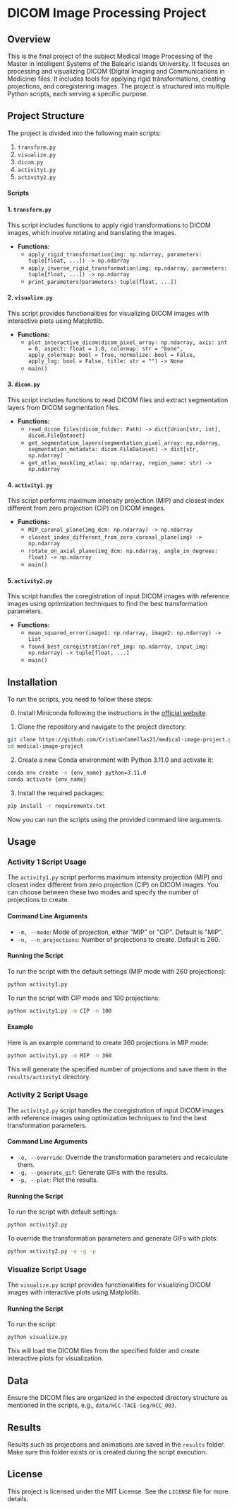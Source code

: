 # DICOM Image Processing Project

## Overview

This is the final project of the subject Medical Image Processing of the Master in Intelligent Systems of the Balearic Islands University. It focuses on processing and visualizing DICOM (Digital Imaging and Communications in Medicine) files. It includes tools for applying rigid transformations, creating projections, and coregistering images. The project is structured into multiple Python scripts, each serving a specific purpose.

## Project Structure

The project is divided into the following main scripts:

1. `transform.py`
2. `visualize.py`
3. `dicom.py`
4. `activity1.py`
5. `activity2.py`

#### Scripts

#### 1. `transform.py`

This script includes functions to apply rigid transformations to DICOM images, which involve rotating and translating the images.

- **Functions:**
  - `apply_rigid_transformation(img: np.ndarray, parameters: tuple[float, ...]) -> np.ndarray`
  - `apply_inverse_rigid_transformation(img: np.ndarray, parameters: tuple[float, ...]) -> np.ndarray`
  - `print_parameters(parameters: tuple[float, ...])`

#### 2. `visualize.py`

This script provides functionalities for visualizing DICOM images with interactive plots using Matplotlib.

- **Functions:**
  - `plot_interactive_dicom(dicom_pixel_array: np.ndarray, axis: int = 0, aspect: float = 1.0, colormap: str = "bone", apply_colormap: bool = True, normalize: bool = False, apply_log: bool = False, title: str = "") -> None`
  - `main()`

#### 3. `dicom.py`

This script includes functions to read DICOM files and extract segmentation layers from DICOM segmentation files.

- **Functions:**
  - `read_dicom_files(dicom_folder: Path) -> dict[Union[str, int], dicom.FileDataset]`
  - `get_segmentation_layers(segmentation_pixel_array: np.ndarray, segmentation_metadata: dicom.FileDataset) -> dict[str, np.ndarray]`
  - `get_atlas_mask(img_atlas: np.ndarray, region_name: str) -> np.ndarray`

#### 4. `activity1.py`

This script performs maximum intensity projection (MIP) and closest index different from zero projection (CIP) on DICOM images.

- **Functions:**
  - `MIP_coronal_plane(img_dcm: np.ndarray) -> np.ndarray`
  - `closest_index_different_from_zero_coronal_plane(img) -> np.ndarray`
  - `rotate_on_axial_plane(img_dcm: np.ndarray, angle_in_degrees: float) -> np.ndarray`
  - `main()`

#### 5. `activity2.py`

This script handles the coregistration of input DICOM images with reference images using optimization techniques to find the best transformation parameters.

- **Functions:**
  - `mean_squared_error(image1: np.ndarray, image2: np.ndarray) -> List`
  - `found_best_coregistration(ref_img: np.ndarray, input_img: np.ndarray) -> tuple[float, ...]`
  - `main()`

## Installation

To run the scripts, you need to follow these steps:

0. Install Miniconda following the instructions in the [official website](https://docs.anaconda.com/free/miniconda/#quick-command-line-install).

1. Clone the repository and navigate to the project directory:

```bash
git clone https://github.com/CristianComellas21/medical-image-project.git
cd medical-image-project
```

2. Create a new Conda environment with Python 3.11.0 and activate it:

```bash
conda env create -n {env_name} python=3.11.0
conda activate {env_name}
```

3. Install the required packages:

```bash
pip install -r requirements.txt
```

Now you can run the scripts using the provided command line arguments.

## Usage

### Activity 1 Script Usage

The `activity1.py` script performs maximum intensity projection (MIP) and closest index different from zero projection (CIP) on DICOM images. You can choose between these two modes and specify the number of projections to create.

#### Command Line Arguments

- `-m, --mode`: Mode of projection, either "MIP" or "CIP". Default is "MIP".
- `-n, --n_projections`: Number of projections to create. Default is 260.

#### Running the Script

To run the script with the default settings (MIP mode with 260 projections):

```bash
python activity1.py
```

To run the script with CIP mode and 100 projections:

```bash
python activity1.py -m CIP -n 100
```

#### Example

Here is an example command to create 360 projections in MIP mode:

```bash
python activity1.py -m MIP -n 360
```

This will generate the specified number of projections and save them in the `results/activity1` directory.

### Activity 2 Script Usage

The `activity2.py` script handles the coregistration of input DICOM images with reference images using optimization techniques to find the best transformation parameters.

#### Command Line Arguments

- `-o, --override`: Override the transformation parameters and recalculate them.
- `-g, --generate_gif`: Generate GIFs with the results.
- `-p, --plot`: Plot the results.

#### Running the Script

To run the script with default settings:

```bash
python activity2.py
```

To override the transformation parameters and generate GIFs with plots:

```bash
python activity2.py -o -g -p
```

### Visualize Script Usage

The `visualize.py` script provides functionalities for visualizing DICOM images with interactive plots using Matplotlib.

#### Running the Script

To run the script:

```bash
python visualize.py
```

This will load the DICOM files from the specified folder and create interactive plots for visualization.

## Data

Ensure the DICOM files are organized in the expected directory structure as mentioned in the scripts, e.g., `data/HCC-TACE-Seg/HCC_003`.

## Results

Results such as projections and animations are saved in the `results` folder. Make sure this folder exists or is created during the script execution.

## License

This project is licensed under the MIT License. See the `LICENSE` file for more details.
